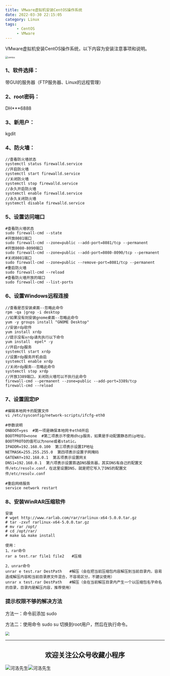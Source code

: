 ```yaml
---
title: VMware虚拟机安装CentOS操作系统
date: 2022-03-30 22:15:05
category: Linux
tags: 
     - CentOS
     - VMware
---
```


VMware虚拟机安装CentOS操作系统，以下内容为安装注意事项和说明。

<img src="https://s2.loli.net/2022/06/06/AqmpcIWK7VnsbF2.png" alt="centos" style="zoom:50%;" />

### 1、软件选择：

带GUI的服务器（FTP服务器、Linux的远程管理）

### 2、root密码：

DH***6888

### 3、新用户：

kgdit

### 4、防火墙：

```
//查看防火墙状态
systemctl status firewalld.service
//开启防火墙
systemctl start firewalld.service
//关闭防火墙
systemctl stop firewalld.service
//永久开启防火墙
systemctl enable firewalld.service
//永久关闭防火墙
systemctl disable firewalld.service
```

### 5、设置访问端口

```
#查看防火墙状态
sudo firewall-cmd --state
#开放8081端口
sudo firewall-cmd --zone=public --add-port=8081/tcp --permanent
#开放8080-8090端口
sudo firewall-cmd --zone=public --add-port=8080-8090/tcp --permanent
#关闭8081端口
sudo firewall-cmd --zone=public --remove-port=8081/tcp --permanent
#重启防火墙
sudo firewall-cmd --reload
#查看防火墙开放的端口
sudo firewall-cmd --list-ports
```

<!--more-->

### 6、设置Windows远程连接

```
//查看是否安装桌面--忽略此命令
rpm -qa |grep -i desktop
//如果没有则安装gnome桌面--忽略此命令
yum -y groups install "GNOME Desktop"
//安装rdp软件
yum install xrdp
//提示没有xrdp请先执行以下命令
yum install  epel* -y
//开启rdp服务
systemctl start xrdp
//设置rdp服务开机自启
systemctl enable xrdp
//关闭rdp服务--忽略此命令
systemctl stop xrdp
//开放3389端口，关闭防火墙可以不执行此命令
firewall-cmd --permanent --zone=public --add-port=3389/tcp
firewall-cmd --reload
```

### 7、设置固定IP

```
#编辑本地网卡的配置文件
vi /etc/sysconfig/network-scripts/ifcfg-eth0

#参数说明
ONBOOT=yes  #第一项是确保本地网卡eth0开启
BOOTPROTO=none  #第二项表示不使用dhcp服务，如果是手动配置静态的ip地址，BOOTPROTO的值可以为none或者static。
IPADDR=192.168.0.100  第三项表示设置IP地址
NETMASK=255.255.255.0  第四项表示设置子网掩码
GATEWAY=192.168.0.1  第五项表示设置网关
DNS1=192.168.0.1  第六项表示设置首选DNS服务器，其实DNS有自己的配置文件/etc/resolv.conf，在这里设置DNS，就是把它写入了DNS的配置文件/etc/resolv.conf

#重启网络服务
service network restart 
```

### 8、安装WinRAR压缩软件

```
安装
# wget http://www.rarlab.com/rar/rarlinux-x64-5.0.0.tar.gz
# tar -zxvf rarlinux-x64-5.0.0.tar.gz
# mv rar /opt/
# cd /opt/rar/
# make && make install

使用：
1、rar命令
rar a test.rar file1 file2　　#压缩

2、unrar命令
unrar e test.rar DestPath　　#解压（会在把当前压缩包内容解压到当前目录内，容易造成解压内容和当前目录原文件混合，不容易区分，不建议使用）
unrar x test.rar DestPath　　#解压（会在当前解压目录内产生一个以压缩包名字命名的目录，目录内是解压内容，推荐使用）
```

### 提示权限不够的解决方法

方法一：命令前添加 sudo

方法二：使用命令 sudo su 切换到root用户，然后在执行命令。

<img src="https://s2.loli.net/2022/06/24/cxZCrmoFPD5JSuv.gif" style="zoom:80%;" />

---

## <center>欢迎关注公众号收藏小程序</center>

<img src="https://s2.loli.net/2022/06/23/bYdtKDC2U5J7iWr.jpg" alt="河洛先生"  /><img src="https://s2.loli.net/2022/06/23/PlUgz5KSHm7OBke.jpg" alt="河洛先生"  />

